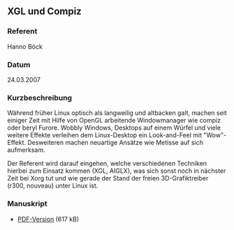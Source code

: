## XGL und Compiz


### Referent
Hanno Böck

### Datum
24.03.2007

### Kurzbeschreibung
Während früher Linux optisch als langweilig und altbacken galt, machen seit
einiger Zeit mit Hilfe von OpenGL arbeitende Windowmanager wie compiz oder
beryl Furore. Wobbly Windows, Desktops auf einem Würfel und viele weitere
Effekte verleihen dem Linux-Desktop ein Look-and-Feel mit "Wow"-Effekt.
Desweiteren machen neuartige Ansätze wie Metisse auf sich aufmerksam.

Der Referent wird darauf eingehen, welche verschiedenen Techniken hierbei zum
Einsatz kommen (XGL, AIGLX), was sich sonst noch in nächster Zeit bei Xorg tut
und wie gerade der Stand der freien 3D-Grafiktreiber (r300, nouveau) unter
Linux ist.

### Manuskript

* [PDF-Version](/download/Vortraege/XGL.pdf) (617 kB)
